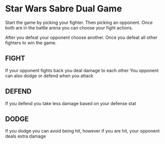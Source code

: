 # Star Wars Sabre Dual Game

Start the game by picking your fighter.  Then picking an opponent.  Once both are in the battle arena you can choose your fight actions.

After you defeat your opponent choose another.  Once you defeat all other fighters to win the game.

## FIGHT
If your opponent fights back you deal damage to each other
You opponent can also dodge or defend when you attack

## DEFEND
If you defend you take less damage based on your defense stat

## DODGE
If you dodge you can avoid being hit, however if you are hit, your opponent deals extra damage

